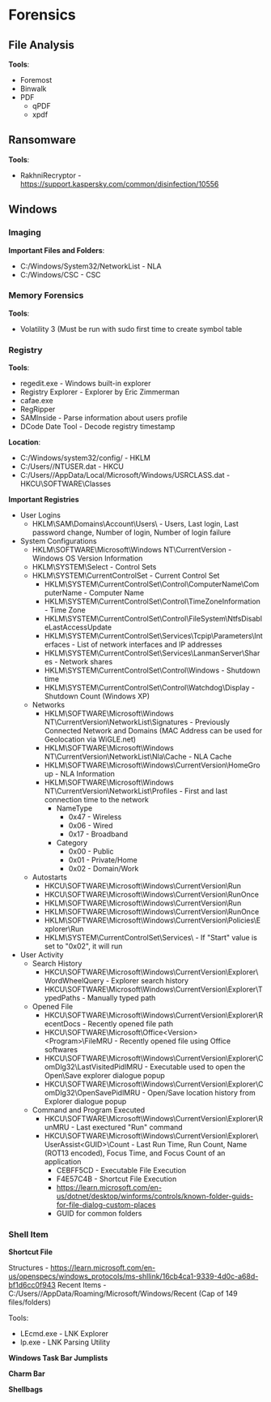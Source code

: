 # Forensics

## File Analysis

**Tools**:
- Foremost
- Binwalk
- PDF
  - qPDF
  - xpdf
## Ransomware

**Tools**:
- RakhniRecryptor - https://support.kaspersky.com/common/disinfection/10556

## Windows

### Imaging

**Important Files and Folders**:
- C:/Windows/System32/NetworkList - NLA
- C:/Windows/CSC - CSC

### Memory Forensics

**Tools**:
- Volatility 3 (Must be run with sudo first time to create symbol table

### Registry

**Tools**:
- regedit.exe - Windows built-in explorer
- Registry Explorer - Explorer by Eric Zimmerman
- cafae.exe
- RegRipper
- SAMInside - Parse information about users profile
- DCode Date Tool - Decode registry timestamp

**Location**:
- C:/Windows/system32/config/ - HKLM
- C:/Users/<Username>/NTUSER.dat - HKCU
- C:/Users/<Username>/AppData/Local/Microsoft/Windows/USRCLASS.dat - HKCU\SOFTWARE\Classes


**Important Registries**
- User Logins
  - HKLM\SAM\Domains\Account\Users\ - Users, Last login, Last password change, Number of login, Number of login failure
- System Configurations
  - HKLM\SOFTWARE\Microsoft\Windows NT\CurrentVersion - Windows OS Version Information
  - HKLM\SYSTEM\Select - Control Sets
  - HKLM\SYSTEM\CurrentControlSet - Current Control Set
    - HKLM\SYSTEM\CurrentControlSet\Control\ComputerName\ComputerName - Computer Name
    - HKLM\SYSTEM\CurrentControlSet\Control\TimeZoneInformation - Time Zone
    - HKLM\SYSTEM\CurrentControlSet\Control\FileSystem\NtfsDisableLastAccessUpdate
    - HKLM\SYSTEM\CurrentControlSet\Services\Tcpip\Parameters\Interfaces - List of network interfaces and IP addresses
    - HKLM\SYSTEM\CurrentControlSet\Services\LanmanServer\Shares - Network shares
    - HKLM\SYSTEM\CurrentControlSet\Control\Windows - Shutdown time
    - HKLM\SYSTEM\CurrentControlSet\Control\Watchdog\Display - Shutdown Count (Windows XP)
  - Networks
    - HKLM\SOFTWARE\Microsoft\Windows NT\CurrentVersion\NetworkList\Signatures - Previously Connected Network and Domains (MAC Address can be used for Geolocation via WiGLE.net)
    - HKLM\SOFTWARE\Microsoft\Windows NT\CurrentVersion\NetworkList\Nla\Cache - NLA Cache
    - HKLM\SOFTWARE\Microsoft\Windows\CurrentVersion\HomeGroup - NLA Information
    - HKLM\SOFTWARE\Microsoft\Windows NT\CurrentVersion\NetworkList\Profiles - First and last connection time to the network
      - NameType
        - 0x47 - Wireless
        - 0x06 - Wired
        - 0x17 - Broadband
      - Category
        - 0x00 - Public
        - 0x01 - Private/Home 
        - 0x02 - Domain/Work
  - Autostarts
    - HKCU\SOFTWARE\Microsoft\Windows\CurrentVersion\Run
    - HKCU\SOFTWARE\Microsoft\Windows\CurrentVersion\RunOnce
    - HKLM\SOFTWARE\Microsoft\Windows\CurrentVersion\Run
    - HKLM\SOFTWARE\Microsoft\Windows\CurrentVersion\RunOnce
    - HKLM\SOFTWARE\Microsoft\Windows\CurrentVersion\Policies\Explorer\Run
    - HKLM\SYSTEM\CurrentControlSet\Services\ - If "Start" value is set to "0x02", it will run
- User Activity
  - Search History
    - HKCU\SOFTWARE\Microsoft\Windows\CurrentVersion\Explorer\WordWheelQuery - Explorer search history
    - HKCU\SOFTWARE\Microsoft\Windows\CurrentVersion\Explorer\TypedPaths - Manually typed path
  - Opened File
    - HKCU\SOFTWARE\Microsoft\Windows\CurrentVersion\Explorer\RecentDocs - Recently opened file path
    - HKCU\SOFTWARE\Microsoft\Office\<Version>\<Program>\FileMRU - Recently opened file using Office softwares
    - HKCU\SOFTWARE\Microsoft\Windows\CurrentVersion\Explorer\ComDlg32\LastVisitedPidlMRU - Executable used to open the Open\Save explorer dialogue popup
    - HKCU\SOFTWARE\Microsoft\Windows\CurrentVersion\Explorer\ComDlg32\OpenSavePidlMRU - Open/Save location history from Explorer dialogue popup
  - Command and Program Executed
    - HKCU\SOFTWARE\Microsoft\Windows\CurrentVersion\Explorer\RunMRU - Last exectured "Run" command
    - HKCU\SOFTWARE\Microsoft\Windows\CurrentVersion\Explorer\UserAssist\<GUID>\Count - Last Run Time, Run Count, Name (ROT13 encoded), Focus Time, and Focus Count of an application
      - CEBFF5CD - Executable File Execution
      - F4E57C4B - Shortcut File Execution
      - https://learn.microsoft.com/en-us/dotnet/desktop/winforms/controls/known-folder-guids-for-file-dialog-custom-places
       - GUID for common folders


### Shell Item

**Shortcut File**

Structures - https://learn.microsoft.com/en-us/openspecs/windows_protocols/ms-shllink/16cb4ca1-9339-4d0c-a68d-bf1d6cc0f943 
Recent Items - C:/Users/<User>/AppData/Roaming/Microsoft/Windows/Recent (Cap of 149 files/folders)

Tools:
- LEcmd.exe - LNK Explorer
- lp.exe - LNK Parsing Utility

**Windows Task Bar Jumplists**

**Charm Bar**

**Shellbags**
